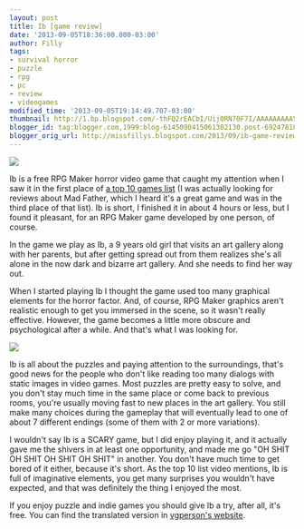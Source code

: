 ```yaml
---
layout: post
title: Ib [game review]
date: '2013-09-05T18:36:00.000-03:00'
author: Filly
tags:
- survival horror
- puzzle
- rpg
- pc
- review
- videogames
modified_time: '2013-09-05T19:14:49.707-03:00'
thumbnail: http://1.bp.blogspot.com/-thFQ2rEACbI/Uij0RN70F7I/AAAAAAAAA5w/JkZT1mY7IxE/s72-c/ibcover.jpg
blogger_id: tag:blogger.com,1999:blog-6145090415061302130.post-6924781852100802146
blogger_orig_url: http://missfillys.blogspot.com/2013/09/ib-game-review.html
---
```


[![](http://1.bp.blogspot.com/-thFQ2rEACbI/Uij0RN70F7I/AAAAAAAAA5w/JkZT1mY7IxE/s320/ibcover.jpg)][0]

Ib is a free RPG Maker horror video game that caught my attention when I saw it in the first place of [a top 10 games
list][1] (I was actually looking for reviews about Mad Father, which I heard it's a great game and was in the third
place of that list). Ib is short, I finished it in about 4 hours or less, but I found it pleasant, for an RPG Maker
game developed by one person, of course.

In the game we play as Ib, a 9 years old girl that visits an art gallery along with her parents, but after getting
spread out from them realizes she's all alone in the now dark and bizarre art gallery. And she needs to find her way
out.

When I started playing Ib I thought the game used too many graphical elements for the horror factor. And, of course,
RPG Maker graphics aren't realistic enough to get you immersed in the scene, so it wasn't really effective. However,
the game becomes a little more obscure and psychological after a while. And that's what I was looking for.

[![](http://4.bp.blogspot.com/-lvVuDmJkjPU/Uij0SCMrQkI/AAAAAAAAA54/lTPGs8cXfeQ/s320/ibfanart.jpg)][2]

Ib is all about the puzzles and paying attention to the surroundings, that's good news for the people who don't like
reading too many dialogs with static images in video games. Most puzzles are pretty easy to solve, and you don't stay
much time in the same place or come back to previous rooms, you're usually moving fast to new places in the art gallery.
You still make many choices during the gameplay that will eventually lead to one of about 7 different endings (some of
them with 2 or more variations).

I wouldn't say Ib is a SCARY game, but I did enjoy playing it, and it actually gave me the shivers in at least one
opportunity, and made me go "OH SHIT OH SHIT OH SHIT OH SHIT" in another. You don't have much time to get bored of it
either, because it's short. As the top 10 list video mentions, Ib is full of imaginative elements, you get many
surprises you wouldn't have expected, and that was definitely the thing I enjoyed the most.

If you enjoy puzzle and indie games you should give Ib a try, after all, it's free. You can find the translated version
in [vgperson's website][3].

[0]: http://1.bp.blogspot.com/-thFQ2rEACbI/Uij0RN70F7I/AAAAAAAAA5w/JkZT1mY7IxE/s1600/ibcover.jpg
[1]: http://www.youtube.com/watch?v=2JS29eB5kR4
[2]: http://4.bp.blogspot.com/-lvVuDmJkjPU/Uij0SCMrQkI/AAAAAAAAA54/lTPGs8cXfeQ/s1600/ibfanart.jpg
[3]: http://www.vgperson.com/games/ib.htm